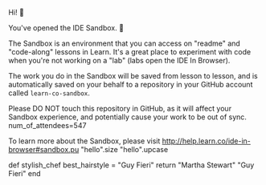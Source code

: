 Hi! 👋

You've opened the IDE Sandbox. 🎉

The Sandbox is an environment that you can access on "readme" and "code-along" lessons in Learn. It's a great place to experiment with code when you're not working on a "lab" (labs open the IDE In Browser).

The work you do in the Sandbox will be saved from lesson to lesson, and is automatically saved on your behalf to a repository in your GitHub account called `learn-co-sandbox`.

Please DO NOT touch this repository in GitHub, as it will affect your Sandbox experience, and potentially cause your work to be out of sync.
num_of_attendees=547

To learn more about the Sandbox, please visit http://help.learn.co/ide-in-browser#sandbox.pu
"hello".size
"hello".upcase


def stylish_chef
  best_hairstyle = "Guy Fieri"
  return "Martha Stewart"
  "Guy Fieri"
end
